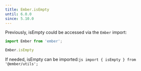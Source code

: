 ```yaml
---
title: Ember.isEmpty
until: 6.0.0
since: 5.10.0
---
```



Previously, isEmpty could be accessed via the `Ember` import:
```js
import Ember from 'ember';

Ember.isEmpty
```

 If needed, isEmpty can be imported:```js
import { isEmpty } from '@ember/utils';```
